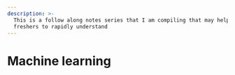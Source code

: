 ```yaml
---
description: >-
  This is a follow along notes series that I am compiling that may help other
  freshers to rapidly understand
---
```


# Machine learning

